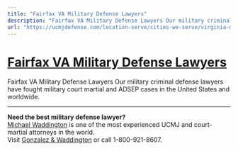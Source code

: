 ```yaml
---
title: "Fairfax VA Military Defense Lawyers"
description: "Fairfax VA Military Defense Lawyers Our military criminal defense lawyers have fought military court martial and ADSEP cases in the United States and worldwide."
url: "https://ucmjdefense.com/location-serve/cities-we-serve/virginia-military-defense-lawyers/fairfax-va-military-defense-lawyers.html"
---
```


# [Fairfax VA Military Defense Lawyers](https://ucmjdefense.com/location-serve/cities-we-serve/virginia-military-defense-lawyers/fairfax-va-military-defense-lawyers.html)

Fairfax VA Military Defense Lawyers Our military criminal defense lawyers have fought military court martial and ADSEP cases in the United States and worldwide.

---

**Need the best military defense lawyer?**  
[Michael Waddington](https://ucmjdefense.com/attorneys/michael-stewart-waddington-partner.html) is one of the most experienced UCMJ and court-martial attorneys in the world.  
Visit [Gonzalez & Waddington](https://ucmjdefense.com) or call 1-800-921-8607.
